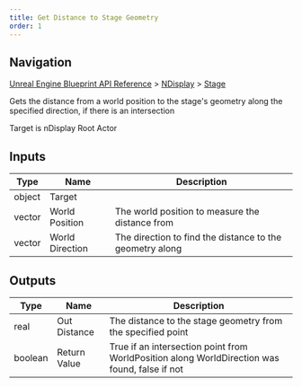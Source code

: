 ```yaml
---
title: Get Distance to Stage Geometry
order: 1
---
```

## Navigation

[Unreal Engine Blueprint API Reference](https://dev.epicgames.com/documentation/en-us/unreal-engine/BlueprintAPI) > [NDisplay](https://dev.epicgames.com/documentation/en-us/unreal-engine/BlueprintAPI/NDisplay) > [Stage](https://dev.epicgames.com/documentation/en-us/unreal-engine/BlueprintAPI/NDisplay/Stage)

Gets the distance from a world position to the stage's geometry along the specified direction, if there is an intersection

Target is nDisplay Root Actor

## Inputs

| Type | Name | Description |
| --- | --- | --- |
| object | Target |  |
| vector | World Position | The world position to measure the distance from |
| vector | World Direction | The direction to find the distance to the geometry along |

## Outputs

| Type | Name | Description |
| --- | --- | --- |
| real | Out Distance | The distance to the stage geometry from the specified point |
| boolean | Return Value | True if an intersection point from WorldPosition along WorldDirection was found, false if not |
